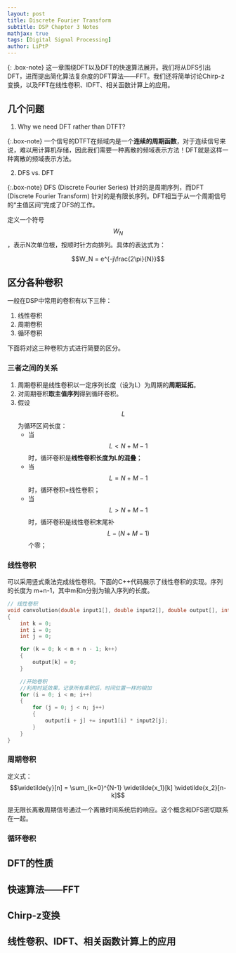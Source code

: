 ```yaml
---
layout: post
title: Discrete Fourier Transform
subtitle: DSP Chapter 3 Notes
mathjax: true
tags: [Digital Signal Processing]
author: LiPtP
---
```


{: .box-note}
这一章围绕DFT以及DFT的快速算法展开。我们将从DFS引出DFT，进而提出简化算法复杂度的DFT算法——FFT。我们还将简单讨论Chirp-z变换，以及FFT在线性卷积、IDFT、相关函数计算上的应用。

## 几个问题
1. Why we need DFT rather than DTFT?

{:.box-note}
一个信号的DTFT在频域内是一个**连续的周期函数**，对于连续信号来说，难以用计算机存储，因此我们需要一种离散的频域表示方法！DFT就是这样一种离散的频域表示方法。

2. DFS vs. DFT

{:.box-note}
DFS (Discrete Fourier Series) 针对的是周期序列，而DFT (Discrete Fourier Transform) 针对的是有限长序列。DFT相当于从一个周期信号的“主值区间”完成了DFS的工作。

定义一个符号$$W_N$$，表示N次单位根，按顺时针方向排列。具体的表达式为：

$$W_N = e^{-j\frac{2\pi}{N}}$$

## 区分各种卷积
一般在DSP中常用的卷积有以下三种：
1. 线性卷积
2. 周期卷积
3. 循环卷积

下面将对这三种卷积方式进行简要的区分。
### 三者之间的关系
1. 周期卷积是线性卷积以一定序列长度（设为L）为周期的**周期延拓**。
2. 对周期卷积**取主值序列**得到循环卷积。
3. 假设$$L$$为循环区间长度：
    - 当$$L < N+M-1 $$ 时，循环卷积是**线性卷积长度为L的混叠**；
    - 当$$L=N+M-1$$时，循环卷积=线性卷积；
    - 当$$L>N+M-1$$时，循环卷积是线性卷积末尾补$$L-(N+M-1)$$个零；
### 线性卷积
可以采用竖式乘法完成线性卷积。下面的C++代码展示了线性卷积的实现。序列的长度为 m+n-1，其中m和n分别为输入序列的长度。
```cpp
// 线性卷积
void convolution(double input1[], double input2[], double output[], int n, int m)
{
    int k = 0;
	int i = 0;
    int j = 0;

	for (k = 0; k < m + n - 1; k++) 
	{
		output[k] = 0;
	}

	//开始卷积
	//利用时延效果，记录所有乘积后，时间位置一样的相加
	for (i = 0; i < m; i++) 
	{
		for (j = 0; j < n; j++) 
		{
			output[i + j] += input1[i] * input2[j];
		}
	}
}

```
### 周期卷积
定义式：
$$\widetilde{y}[n] = \sum_{k=0}^{N-1} \widetilde{x_1}[k] \widetilde{x_2}[n-k]$$

是无限长离散周期信号通过一个离散时间系统后的响应。这个概念和DFS密切联系在一起。
### 循环卷积

## DFT的性质

## 快速算法——FFT

## Chirp-z变换

## 线性卷积、IDFT、相关函数计算上的应用